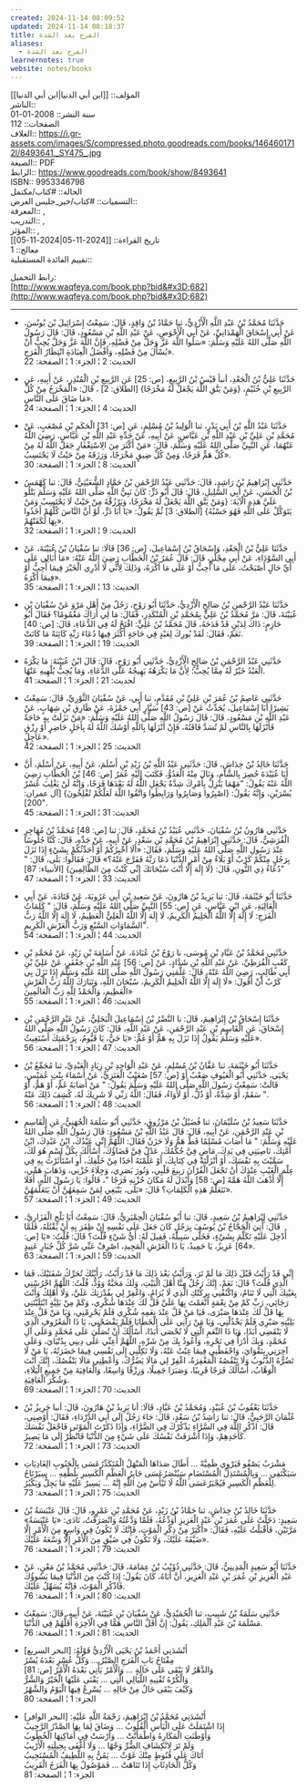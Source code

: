 ```yaml
---
created: 2024-11-14 08:09:52
updated: 2024-11-14 08:18:37
title: الفرج بعد الشدة
aliases:
  - الفرج بعد الشدة
learnernotes: true
website: notes/books
---
```


المؤلف:: [[ابن أبي الدنيا|ابن أبي الدنيا]]  
الناشر::  
سنة النشر:: 2008-01-01  
الصفحات:: 112  
الغلاف:: <https://i.gr-assets.com/images/S/compressed.photo.goodreads.com/books/1464601712l/8493641._SY475_.jpg>  
الصيغة:: PDF  
الرابط:: <https://www.goodreads.com/book/show/8493641>  
ISBN:: 9953346798  
الحالة:: #كتاب/مكتمل  
التسميات::  #كتاب/خير_جليس 
الغرض::  
المعرفة:: ,  
التدريب:: ,  
المؤثر:: ,  
تاريخ القراءة:: [[2024-11-05|2024-11-05]]  
معالج:: 1  
تقييم الفائدة المستقبلية::

رابط التحميل:  
[http://www.waqfeya.com/book.php?bid&#x3D;682](http://www.waqfeya.com/book.php?bid&#x3D;682)

---
- حَدَّثَنَا مُحَمَّدُ بْنُ عَبْدِ اللَّهِ الْأَزْدِيُّ، ثنا حَمَّادُ بْنُ وَاقِدٍ، قَالَ: سَمِعْتُ إِسْرَائِيلَ بْنَ يُونُسَ، عَنْ أَبِي إِسْحَاقَ الْهَمْدَانِيِّ، عَنْ أَبِي الْأَحْوَصِ، عَنْ عَبْدِ اللَّهِ بْنِ مَسْعُودٍ، قَالَ: قَالَ رَسُولُ اللَّهِ صَلَّى اللهُ عَلَيْهِ وَسَلَّمَ: «سَلُوا اللَّهَ عَزَّ وَجَلَّ مِنْ فَضْلِهِ، فَإِنَّ اللَّهَ عَزَّ وَجَلَّ يُحِبُّ أَنْ يُسْأَلَ مِنْ فَضْلِهِ، وَأَفْضَلُ الْعِبَادَةِ انْتِظَارُ الْفَرَجِ».  
  الحديث: 2 ¦ الجزء: 1 ¦ الصفحة: 22

- حَدَّثَنَا عَلِيُّ بْنُ الْجَعْدِ، أنبأ قَيْسُ بْنُ الرَّبِيعِ، [ص: 25] عَنِ الرَّبِيعِ بْنِ الْمُنْذِرِ، عَنْ أَبِيهِ، عَنِ الرَّبِيعِ بْنِ خُثَيْمٍ، {وَمَنْ يَتَّقِ اللَّهَ يَجْعَلْ لَهُ مَخْرَجًا} [الطلاق: 2] ، قَالَ: «الْمَخْرَجُ مِنْ كُلِّ مَا ضَاقَ عَلَى النَّاسِ».  
  الحديث: 4 ¦ الجزء: 1 ¦ الصفحة: 24

- حَدَّثَنَا عَبْدُ اللَّهِ بْنُ أَبِي بَدْرٍ، ثنا الْوَلِيدُ بْنُ مُسْلِمٍ، عَنِ [ص: 31] الْحَكَمِ بْنِ مُصْعَبٍ، عَنْ مُحَمَّدِ بْنِ عَلِيِّ بْنِ عَبْدِ اللَّهِ بْنِ عَبَّاسٍ، عَنْ أَبِيهِ، عَنْ جَدِّهِ عَبْدِ اللَّهِ بْنِ عَبَّاسٍ، رَضِيَ اللَّهُ عَنْهُمَا، عَنِ النَّبِيِّ صَلَّى اللهُ عَلَيْهِ وَسَلَّمَ، قَالَ: «مَنْ أَكْثَرَ مِنَ الِاسْتِغْفَارِ جَعَلَ اللَّهُ لَهُ مِنْ كُلِّ هَمٍّ فَرَجًا، وَمِنْ كُلِّ ضِيقٍ مَخْرَجًا، وَرَزَقَهُ مِنْ حَيْثُ لَا يَحْتَسِبُ».  
  الحديث: 8 ¦ الجزء: 1 ¦ الصفحة: 30

- حَدَّثَنِي إِبْرَاهِيمُ بْنُ رَاشِدٍ، قَالَ: حَدَّثَنِي عَبْدُ الرَّحْمَنِ بْنُ حَمَّادٍ الشُّعَيْثِيُّ، قَالَ: ثنا كَهْمَسُ بْنُ الْحَسَنِ، عَنْ أَبِي السَّلِيلِ، قَالَ: قَالَ أَبُو ذَرٍّ: كَانَ نَبِيُّ اللَّهِ صَلَّى اللهُ عَلَيْهِ وَسَلَّمَ يَتْلُو عَلَيَّ هَذِهِ الْآيَةَ: {وَمَنْ يَتَّقِ اللَّهَ يَجْعَلْ لَهُ مَخْرَجًا، وَيَرْزُقْهُ مِنْ حَيْثُ لَا يَحْتَسِبُ وَمَنْ يَتَوَكَّلْ عَلَى اللَّهِ فَهُوَ حَسْبُهُ} [الطلاق: 3] ثُمَّ يَقُولُ: «يَا أَبَا ذَرٍّ، لَوْ أَنَّ النَّاسَ كُلَّهُمْ أَخَذُوا بِهَا لَكَفَتْهُمْ».  
  الحديث: 9 ¦ الجزء: 1 ¦ الصفحة: 32

- حَدَّثَنَا عَلِيُّ بْنُ الْجَعْدِ، وَإِسْحَاقُ بْنُ إِسْمَاعِيلَ، [ص: 36] قَالَا: ثنا سُفْيَانُ بْنُ عُيَيْنَةَ، عَنْ أَبِي السَّوْدَاءِ، عَنْ أَبِي مِجْلَزٍ، قَالَ: قَالَ عُمَرُ بْنُ الْخَطَّابِ رَضِيَ اللَّهُ عَنْهُ: «مَا أُبَالِي عَلَى أَيِّ حَالٍ أَصْبَحْتُ، عَلَى مَا أُحِبُّ أَوْ عَلَى مَا أَكْرَهُ، وَذَلِكَ لِأَنِّي لَا أَدْرِي الْخَيْرَ فِيمَا أُحِبُّ أَوْ فِيمَا أَكْرَهُ».  
  الحديث: 13 ¦ الجزء: 1 ¦ الصفحة: 35

- حَدَّثَنَا عَبْدُ الرَّحْمنِ بْنُ صَالِحٍ الْأَزْدِيُّ، حَدَّثَنَا أَبُو رَوْحٍ، رَجُلٌ مِنْ أَهْلِ مَرْوَ عَنْ سُفْيَانَ بْنِ عُيَيْنَةَ، قَالَ: مَرَّ مُحَمَّدُ بْنُ عَلِيٍّ بِمُحَمَّدِ بْنِ الْمُنْكَدِرِ، فَقَالَ: مَا لِي أَرَاكَ مَغْمُومًا؟ فَقَالَ أَبُو حَازِمٍ: ذَاكَ لِدَيْنٍ قَدْ فَدَحَهُ، قَالَ مُحَمَّدُ بْنُ عَلِيٍّ: افْتَحْ لَهُ فِي الدُّعَاءِ، قَالَ: [ص: 40] نَعَمْ، فَقَالَ: لَقَدْ بُورِكَ لِعَبْدٍ فِي حَاجَةٍ أَكْثَرَ فِيهَا دُعَاءَ رَبِّهِ كَائِنَةً مَا كَانَتْ.  
  الحديث: 19 ¦ الجزء: 1 ¦ الصفحة: 39

- حَدَّثَنِي عَبْدُ الرَّحْمَنِ بْنُ صَالِحٍ الْأَزْدِيُّ، حَدَّثَنِي أَبُو رَوْحٍ، قَالَ: قَالَ ابْنُ عُيَيْنَةَ: مَا يَكْرَهُ الْعَبْدُ خَيْرٌ لَهُ مِمَّا يُحِبُّ؛ لِأَنَّ مَا يَكْرَهُهُ يَهِيجُهُ عَلَى الدُّعَاءِ، وَمَا يُحِبُّ يُلْهِيهِ عَنْهُا.  
  لحديث: 21 ¦ الجزء: 1 ¦ الصفحة: 41

- حَدَّثَنِي عَاصِمُ بْنُ عُمَرَ بْنِ عَلِيِّ بْنِ مُقَدَّمٍ، ثنا أَبِي، عَنْ سُفْيَانَ الثَّوْرِيِّ، قَالَ: سَمِعْتُ بَشِيرًا أَبَا إِسْمَاعِيلَ، يُحَدِّثُ عَنْ [ص: 43] سَيَّارٍ أَبِي حَمْزَةَ، عَنْ طَارِقِ بْنِ شِهَابٍ، عَنْ عَبْدِ اللَّهِ بْنِ مَسْعُودٍ، قَالَ: قَالَ رَسُولُ اللَّهِ صَلَّى اللهُ عَلَيْهِ وَسَلَّمَ: «مَنْ نَزَلَتْ بِهِ حَاجَةٌ فَأَنْزَلَهَا بِالنَّاسِ لَمْ تُسَدَّ فَاقَتُهُ، فَإِنْ أَنْزَلَهَا بِاللَّهِ أَوْشَكَ اللَّهُ لَهُ بِأَجَلٍ حَاضِرٍ أَوْ رِزْقٍ عَاجِلٍ».  
  الحديث: 25 ¦ الجزء: 1 ¦ الصفحة: 42

- حَدَّثَنَا خَالِدُ بْنُ خِدَاشٍ، قَالَ: حَدَّثَنِي عَبْدُ اللَّهِ بْنُ زَيْدِ بْنِ أَسْلَمَ، عَنْ أَبِيهِ، عَنْ أَسْلَمَ، أَنَّ أَبَا عُبَيْدَةَ حُصِرَ بِالشَّامِ، وَنَالَ مِنْهُ الْعَدُوُّ، فَكَتَبَ إِلَيْهِ عُمَرُ [ص: 46] بْنُ الْخَطَّابِ رَضِيَ اللَّهُ عَنْهُ يَقُولُ: "مَهْمَا يَنْزِلْ بِأَمْرِكَ شِدَّةٌ يَجْعَلِ اللَّهُ لَهُ بَعْدَهَا فَرَجًا، وَإِنَّهُ لَنْ يَغْلِبَ عُسْرٌ يُسْرَيْنِ، وَإِنَّهُ يَقُولُ: {اصْبِرُوا وَصَابِرُوا وَرَابِطُوا وَاتَّقُوا اللَّهَ لَعَلَّكُمْ تُفْلِحُونَ} [آل عمران: 200]".  
  الحديث: 31 ¦ الجزء: 1 ¦ الصفحة: 45

- حَدَّثَنِي هَارُونُ بْنُ سُفْيَانَ، حَدَّثَنِي عُبَيْدُ بْنُ مُحَمَّدٍ، قَالَ: ثنا [ص: 48] مُحَمَّدُ بْنُ مُهَاجِرٍ الْقُرَشِيُّ، قَالَ: حَدَّثَنِي إِبْرَاهِيمُ بْنُ مُحَمَّدِ بْنِ سَعْدٍ، عَنْ أَبِيهِ، عَنْ جَدِّهِ، قَالَ: كُنَّا جُلُوسًا عِنْدَ رَسُولِ اللَّهِ صَلَّى اللهُ عَلَيْهِ وَسَلَّمَ، فَقَالَ: «أَلَا أُخْبِرُكُمْ أَوْ أُحَدِّثُكُمْ بِشَيْءٍ إِذَا نَزَلَ بِرَجُلٍ مِنْكُمْ كَرْبٌ أَوْ بَلَاءٌ مِنْ أَمْرِ الدُّنْيَا دَعَا رَبَّهُ فَفَرَّجَ عَنْهُ؟» قَالَ: فَقَالُوا: بَلَى، قَالَ: " دُعَاءُ ذِي النُّونِ، قَالَ: {لَا إِلَهَ إِلَّا أَنْتَ سُبْحَانَكَ إِنِّي كُنْتُ مِنَ الظَّالِمِينَ} [الأنبياء: 87]"  
  الحديث: 33 ¦ الجزء: 1 ¦ الصفحة: 47

- حَدَّثَنَا أَبُو خَيْثَمَةَ، قَالَ: ثنا يَزِيدُ بْنُ هَارُونَ، عَنْ سَعِيدِ بْنِ أَبِي عَرُوبَةَ، عَنْ قَتَادَةَ، عَنْ أَبِي الْعَالِيَةِ، عَنِ ابْنِ عَبَّاسٍ، عَنِ [ص: 55] النَّبِيِّ صَلَّى اللهُ عَلَيْهِ وَسَلَّمَ، قَالَ: " كَلِمَاتُ الْفَرَجِ: لَا إِلَهَ إِلَّا اللَّهُ الْحَلِيمُ الْكَرِيمُ، لَا إِلَهَ إِلَّا اللَّهُ الْعَلِيُّ الْعَظِيمُ، لَا إِلَهَ إِلَّا اللَّهُ رَبُّ السَّمَاوَاتِ السَّبْعِ وَرَبُّ الْعَرْشِ الْكَرِيمِ".  
  الحديث: 44 ¦ الجزء: 1 ¦ الصفحة: 54

- حَدَّثَنِي مُحَمَّدُ بْنُ عَبَّادِ بْنِ مُوسَى، نا رَوْحُ بْنُ عُبَادَةَ، عَنْ أُسَامَةَ بْنِ زَيْدٍ، عَنْ مُحَمَّدِ بْنِ كَعْبٍ الْقُرَظِيِّ، عَنْ عَبْدِ اللَّهِ بْنِ شَدَّادٍ، عَنْ [ص: 56] عَبْدِ اللَّهِ بْنِ جَعْفَرٍ، عَنْ عَلِيِّ بْنِ أَبِي طَالِبٍ، رَضِيَ اللَّهُ عَنْهُ، قَالَ: عَلَّمَنِي رَسُولُ اللَّهِ صَلَّى اللهُ عَلَيْهِ وَسَلَّمَ إِذَا نَزَلَ بِي كَرْبٌ أَنْ أَقُولَ: «لَا إِلَهَ إِلَّا اللَّهُ الْحَلِيمُ الْكَرِيمُ، سُبْحَانَ اللَّهِ، وَتَبَارَكَ اللَّهُ رَبُّ الْعَرْشِ الْعَظِيمِ، وَالْحَمْدُ لِلَّهِ رَبِّ الْعَالَمِينَ»  
  الحديث: 46 ¦ الجزء: 1 ¦ الصفحة: 55

- حَدَّثَنَا إِسْحَاقُ بْنُ إِبْرَاهِيمَ، قَالَ: نا النَّضْرُ بْنُ إِسْمَاعِيلَ الْبَجَلِيُّ، عَنْ عَبْدِ الرَّحْمَنِ بْنِ إِسْحَاقَ، عَنِ الْقَاسِمِ بْنِ عَبْدِ الرَّحْمَنِ، عَنْ عَبْدِ اللَّهِ، قَالَ: كَانَ رَسُولُ اللَّهِ صَلَّى اللهُ عَلَيْهِ وَسَلَّمَ يَقُولُ إِذَا نَزَلَ بِهِ هَمٌّ أَوْ غَمٌّ: «يَا حَيُّ، يَا قَيُّومُ، بِرَحْمَتِكَ أَسْتَغِيثُ».  
  الحديث: 47 ¦ الجزء: 1 ¦ الصفحة: 56

- حَدَّثَنَا أَبُو خَيْثَمَةَ، ثنا عَفَّانُ بْنُ مُسْلِمٍ، عَنْ عَبْدِ الْوَاحِدِ بْنِ زِيَادٍ الْعَبْدِيِّ، ثنا مُجَمِّعُ بْنُ يَحْيَى، حَدَّثَنِي أَبُو الْعَيُوفِ صَعْبٌ أَوْ [ص: 57] صُعَيْبٌ الْعَنَزِيُّ، عَنْ أَسْمَاءَ بِنْتِ عُمَيْسٍ، قَالَتْ: سَمِعْتُ رَسُولَ اللَّهِ صَلَّى اللهُ عَلَيْهِ وَسَلَّمَ يَقُولُ: " مَنْ أَصَابَهُ غَمٌّ، أَوْ هَمٌّ، أَوْ سَقَمٌ، أَوْ شِدَّةٌ، أَوْ ذُلٌّ، أَوْ لَأْوَاءُ، فَقَالَ: اللَّهُ رَبِّي لَا شَرِيكَ لَهُ، كُشِفَ ذَلِكَ عَنْهُ ".  
  الحديث: 48 ¦ الجزء: 1 ¦ الصفحة: 56

- حَدَّثَنَا سَعِيدُ بْنُ سُلَيْمَانَ، ثنا فُضَيْلُ بْنُ مَرْزُوقٍ، حَدَّثَنِي أَبُو سَلَمَةَ الْجُهَنِيُّ، عَنِ الْقَاسِمِ بْنِ عَبْدِ الرَّحْمَنِ، عَنْ أَبِيهِ، قَالَ: قَالَ عَبْدُ اللَّهِ بْنُ مَسْعُودٍ: قَالَ رَسُولُ اللَّهِ صَلَّى اللهُ عَلَيْهِ وَسَلَّمَ: " مَا أَصَابَ مُسْلِمًا قَطُّ هَمٌّ وَلَا حَزَنٌ فَقَالَ: اللَّهُمَّ إِنِّي عَبْدُكَ، ابْنُ عَبْدِكَ، ابْنُ أُمَّتِكَ، نَاصِيَتِي فِي يَدِكَ، مَاضٍ فِيَّ حُكْمُكَ، عَدْلٌ فِيَّ قَضَاؤُكَ، أَسْأَلُكَ بِكُلِّ اسْمٍ هُوَ لَكَ، سَمَّيْتَ بِهِ نَفْسَكَ، أَوْ أَنْزَلْتَهُ فِي كِتَابِكَ، أَوْ عَلَّمْتَهُ أَحَدًا مِنْ خَلْقِكَ، أَوِ اسْتَأْثَرْتَ بِهِ فِي عِلْمِ الْغَيْبِ عِنْدَكَ أَنْ تَجْعَلَ الْقُرْآنَ رَبِيعَ قَلْبِي، وَنُورَ بَصَرِي، وَجِلَاءَ حُزْنِي، وَذَهَابَ هَمِّي، إِلَّا أَذْهَبَ اللَّهُ هَمَّهُ [ص: 58] وَأَبْدَلَ لَهُ مَكَانَ حُزْنِهِ فَرَجًا "، قَالُوا: يَا رَسُولَ اللَّهِ، أَفَلَا نَتَعَلَّمُ هَذِهِ الْكَلِمَاتِ؟ قَالَ: «بَلَى، يَنْبَغِي لِمَنْ سَمِعَهُنَّ أَنْ يَتَعَلَّمَهُنَّ».  
  الحديث: 49 ¦ الجزء: 1 ¦ الصفحة: 57

- حَدَّثَنِي إِبْرَاهِيمُ بْنُ سَعِيدٍ، قَالَ: ثنا أَبُو سُفْيَانَ الْحِمْيَرِيُّ، قَالَ: سَمِعْتُ أَبَا بَلْجٍ الْفَزَارِيَّ، قَالَ: أُتِيَ الْحَجَّاجُ بْنُ يُوسُفَ بِرَجُلٍ كَانَ جَعَلَ عَلَى نَفْسِهِ إِنْ ظِفَرَ بِهِ أَنْ يَقْتُلَهُ، فَلَمَّا أُدْخِلَ عَلَيْهِ تَكَلَّمَ بِشَيْءٍ، فَخَلَّى سَبِيلَهُ، فَقِيلَ لَهُ: أَيُّ شَيْءٍ قُلْتَ؟ قَالَ: قُلْتُ: «يَا [ص: 64] عَزِيزُ، يَا حَمِيدُ، يَا ذَا الْعَرْشِ الْمَجِيدِ، اصْرِفْ عَنِّي شَرَّ كُلِّ جُبَارٍ عَنِيدٍ».  
  الحديث: 59 ¦ الجزء: 1 ¦ الصفحة: 63

- إِنِّي قَدْ رَأَيْتُ قَبْلَ ذَلِكَ مَا لَمْ تَرَ، وَرَأَيْتُ بَعْدَ ذَلِكَ مَا قَدْ رَأَيْتُ، رَأَيْتُكَ تُحَرِّكُ شَفَتَيْكَ، فَمَا الَّذِي قُلْتَ؟ قَالَ: نَعَمْ، إِنَّكَ رَجُلٌ مِنَّا أَهْلَ الْبَيْتِ، وَلَكَ مَحَبَّةٌ وَوُدٌّ، قُلْتُ: اللَّهُمَّ احْرُسْنِي بِعَيْنِكَ الَّتِي لَا تَنَامُ، وَاكْنُفْنِي بِرِكُنْكِ الَّذِي لَا يُرَامُ، وَاغْفِرْ لِي بِقُدْرَتِكَ عَلَيَّ، وَلَا أَهْلِكُ وَأَنْتَ رَجَائِي، رَبِّ كَمْ مِنْ نِعْمَةٍ أَنْعَمْتَ بِهَا عَلَيَّ قَلَّ لَكَ عِنْدَهَا شُكْرِي، وَكَمْ مِنْ بَلِيَّةٍ ابْتَلَيْتَنِي بِهَا قَلَّ لَكَ عِنْدَهَا صَبْرَى، فَيَا مَنْ قَلَّ عِنْدَ نِعَمِهِ شُكْرِي فَلَمْ يَحْرِمْنِي، وَيَا مَنْ قَلَّ عِنْدَ بَلِيَّتِهِ صَبْرِي فَلَمْ يَخْذُلْنِي، وَيَا مَنْ رَآنِي عَلَى الْخَطَايَا فَلَمْ يَفْضَحْنِي، يَا ذَا الْمَعْرُوفِ الَّذِي لَا يَنْقَضِي أَبَدًا، وَيَا ذَا النِّعَمِ الَّتِي لَا تُحْصَى أَبَدًا، أَسْأَلُكَ أَنْ تُصَلِّيَ عَلَى مُحَمَّدٍ وَعَلَى آلِ مُحَمَّدٍ، وَبِكَ أَدْرَأُ فِي نَحْرِهِ، وَأَعُوذُ بِكَ مِنْ شَرِّهِ، اللَّهُمَّ أَعِنِّي عَلَى دِينِي بِدُنْيَايَ، وَعَلَى آخِرَتِي بِتَقْوَايَ، وَاحْفَظْنِي فِيمَا غِبْتُ عَنْهُ، وَلَا تَكِلْنِي إِلَى نَفْسِي فِيمَا حَضَرَتُهُ، يَا مَنْ لَا تَضُرُّهُ الذُّنُوبُ وَلَا تَنْقُصُهُ الْمَغْفِرَةُ، اغْفِرْ لِي مَالَا يَضُرُّكَ، وَأَعْطِنِي مَالَا يَنْقُصُكَ، إِنَّكَ أَنْتَ الْوَهَّابُ، أَسْأَلُكَ فَرَجًا قَرِيبًا، وَصَبَرَا جَمِيلًا، وَرِزْقًا وَاسِعًا، وَالْعَافِيَةَ مِنْ جَمِيعِ الْبَلَاءِ، وَشُكْرَ الْعَافِيَةِ.  
  الحديث: 70 ¦ الجزء: 1 ¦ الصفحة: 69

- حَدَّثَنَا يَعْقُوبُ بْنُ عُبَيْدٍ، وَمُحَمَّدُ بْنُ عَبَّادٍ، قَالَا: أنا يَزِيدُ بْنُ هَارُونَ، قَالَ: أنبا حَرِيزُ بْنُ عُثْمَانَ الرَّحَبِيُّ، قَالَ: ثنا رَاشِدُ بْنُ سَعْدٍ، قَالَ: جَاءَ رَجُلٌ إِلَى أَبِي الدَّرْدَاءِ، فَقَالَ: أَوْصِنِي، قَالَ: اذْكُرِ اللَّهَ فِي السَّرَّاءِ يَذْكُرْكَ فِي الضَّرَّاءِ، وَإِذَا ذَكَرْتَ الْمَوْتَى فَاجْعَلْ نَفْسَكَ كَأَحَدِهِمْ، وَإِذَا أَشْرَفَتْ نَفْسُكَ عَلَى شَيْءٍ مِنَ الدُّنْيَا فَانْظُرْ إِلَى مَا يَصِيرُ.  
  الحديث: 73 ¦ الجزء: 1 ¦ الصفحة: 72

- مَشْرَبٌ يَصْفُو فَيَرْوِي ظَمِيَّةً … أَطَالَ صَدَاهَا الْمَنْهَلُ الْمُتَكَدِّرُعَسَى بِالْجَنُوبِ الِغَادِيَاتِ سَيَكْتَفِي … وَبِالْمُسْتَذِلِّ الْمُسْتَضَامِ سَيُنْصَرُعَسَى جَابِرُ الْعَظْمِ الْكَسِيرِ بِلُطْفِهِ … سِيَرْتَاحُ لِلْعَظْمِ الْكَسِيرِ فَيُجْبَرُعَسَى اللَّهُ لَا تَيْأَسْ مِنَ اللَّهِ إِنَّهُ … يَسِيرٌ عَلَيْهِ مَا يَجِلُّ وَيَكْبُرُ.  
  الحديث: 75 ¦ الجزء: 1 ¦ الصفحة: 73

- حَدَّثَنَا خَالِدُ بْنُ خِدَاشٍ، ثنا حَمَّادُ بْنُ زَيْدٍ، عَنْ مُحَمَّدِ بْنِ عَمْرٍو، قَالَ: قَالَ عَنْبَسَةُ بْنُ سَعِيدٍ: دَخَلْتُ عَلَى عُمَرَ بْنِ عَبْدِ الْعَزِيزِ أُوَدِّعُهُ، فَلَمَّا وَدَّعْتُهُ وَانْصَرَفْتُ، نَادَى: «يَا عَنْبَسَةُ» مَرَّتَيْنِ، فَأَقْبَلْتُ عَلَيْهِ، فَقَالَ: «أَكْثِرْ مِنْ ذِكْرِ الْمَوْتِ، فَإِنَّكَ لَا تَكُونُ فِي وَاسِعٍ مِنَ الْأَمْرِ إِلَّا ضَيَّقَهُ عَلَيْكَ، وَلَا تَكُونُ فِي ضَيِّقٍ مِنَ الْأَمْرِ إِلَّا وَسَّعَهُ عَلَيْكَ».  
  الحديث: 79 ¦ الجزء: 1 ¦ الصفحة: 76

- حَدَّثَنَا أَبُو سَعِيدٍ الْمَدِينِيُّ، قَالَ: حَدَّثَنِي ذُؤَيْبُ بْنُ عِمَامَةَ، قَالَ: حَدَّثَنِي مُحَمَّدُ بْنُ مَعْنٍ، عَنْ عَبْدِ الْعَزِيزِ بْنِ عُمَرَ بْنِ عَبْدِ الْعَزِيزِ، أَنَّ أَبَاهُ، كَانَ يَقُولُ: إِذَا كُنْتَ مِنَ الدُّنْيَا فِيمَا يَسُوؤُكَ فَاذْكُرِ الْمَوْتَ، فَإِنَّهُ يُسَهِّلُ عَلَيْكَ.  
  الحديث: 80 ¦ الجزء: 1 ¦ الصفحة: 76

- حَدَّثَنِي سَلَمَةُ بْنُ شَبِيبٍ، ثنا الْحُمَيْدِيُّ، عَنْ سُفْيَانَ بْنِ عُيَيْنَةَ، عَنْ أَبِيهِ، قَالَ: سَمِعْتُ مَسْلَمَةَ بْنَ عَبْدِ الْمَلِكِ، يَقُولُ: إِنَّ أَقَلَّ النَّاسِ هَمًّا فِي الْآخِرَةِ أَقَلُّهُمْ فِي الدُّنْيَا.  
  الحديث: 81 ¦ الجزء: 1 ¦ الصفحة: 76

- أَنْشَدَنِي أَحْمَدُ بْنُ يَحْيَى الْأَزْدِيُّ قَوْلَهُ: [البحر السريع]  
  مِفْتَاحُ بَابِ الْفَرَجِ الصَّبْرُ … وَكُلُّ عُسْرٍ بَعْدَهُ يُسْرُ  
  وَالدَّهْرُ لَا يَبْقَى عَلَى حَالَةٍ … وَالْأَمْرُ يَأْتِي بَعْدَهُ الْأَمْرُ [ص: 81]  
  وَالْكُرْهُ تُفْنِيهِ اللَّيَالِي الَّتِي … يَفْنَى عَلَيْهَا الْخَيْرُ وَالشَّرُّ  
  وَكَيْفَ يَبْقَى حَالٌ مِنْ حَالِهِ … يُسْرِعُ فِيهَا الْيَوْمُ وَالشَّهْرُ  
  الجزء: 1 ¦ الصفحة: 80

- أَنْشَدَنِي مُحَمَّدُ بْنُ إِبْرَاهِيمَ، رَحْمَةُ اللَّهِ عَلَيْهِ: [البحر الوافر]  
  إِذَا اشْتَمَلَتْ عَلَى الْيَأْسِ الْقُلُوبُ … وَضَاقَ لِمَا بِهَا الصَّدْرُ الرَّحِيبُ  
  وَأَوْطَنَتِ الْمَكَارِهُ وَاطْمَأَنَّتْ … وَأَرْسَتْ فِي أَمَاكِنِهَا الْخُطُوبُ  
  وَلَمْ تَرَ لِانْكِشَافِ الضُّرِّ وَجْهًا … وَلَا أَغْفَى بِحِيلَتِهِ الْأَرْيبُ  
  أَتَاكَ عَلَى قُنُوطٍ مِنْكَ غَوْثٌ … يَمُنُّ بِهِ اللَّطِيفُ الْمُسْتَجِيبُ  
  وَكُلُّ الْحَادِثَاتِ إِذَا تَنَاهَتْ … فَمَوْصُولٌ بِهَا الْفَرَجُ الْقَرِيبُ  
  الجزء: 1 ¦ الصفحة: 81
